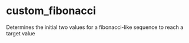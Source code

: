 # custom_fibonacci
Determines the initial two values for a fibonacci-like sequence to reach a target value
